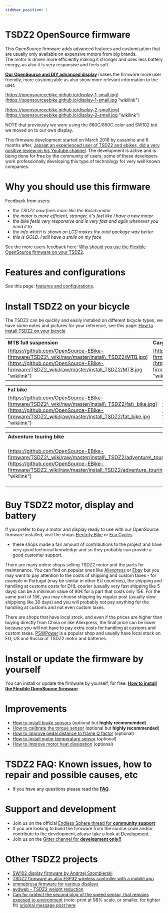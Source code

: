 ```yaml
---
sidebar_position: 1
---
```

# TSDZ2 OpenSource firmware

This OpenSource firmware adds advanced features and customization that
are usually only available on expensive motors from big brands.  
The motor is driven more efficiently making it stronger and uses less
battery energy, as also it is very responsive and feels soft.  
  
**[Our OpenSource and DIY advanced
display](https://opensourceebike.github.io/)** makes the firmware more
user friendly, more customizable as also show more relevant information
to the user.

[https://opensourceebike.github.io/display-1-small.jpg](https://opensourceebike.github.io/display-1-small.jpg "wikilink")

[https://opensourceebike.github.io/display-2-small.jpg](https://opensourceebike.github.io/display-2-small.jpg "wikilink")

NOTE that previously we were using the 860C/850C color and SW102 but we
moved on to our own display.

This firmware development started on March 2018 by casainho and 6 months
after, [Jabalat an experienced user of TSDZ2 and ebikes, did a very
positive review on his Youtube
channel](https://www.youtube.com/watch?v=IrWn6e8bIuQ). The development
is active and is being done for free by the community of users; some of
these developers work professionally developing this type of technology
for very well known companies.

# Why you should use this firmware

Feedback from users:

  - *the TSDZ2 now feels more like the Bosch motor*
  - *the motor is more efficient, stronger, it's feel like I have a new
    motor*
  - *the bike feels very responsive and is very fast and agile whenever
    you need it to*
  - *the info which is shown on LCD makes the total package way better*
  - *this is GOLD. I still have a smile on my face*

See the more users feedback here: [Why should you use the Flexible
OpenSource firmware on your
TSDZ2](Why_should_you_use_the_Flexible_OpenSource_firmware_on_your_TSDZ2 "wikilink").

# Features and configurations

See this page: [features and
configurations](Features_and_configurations_on_display "wikilink").

# Install TSDZ2 on your bicycle

The TSDZ2 can be quickly and easily installed on different bicycle
types, we have some notes and pictures for your reference, see this
page: [How to install TSDZ2 on your
bicycle](How_to_install_TSDZ2_on_your_bicycle "wikilink")

|                                                                                                                                                                                                   |                                                                                                                                                                                                                  |                                                                                                                                                                                                                |
| ------------------------------------------------------------------------------------------------------------------------------------------------------------------------------------------------- | ---------------------------------------------------------------------------------------------------------------------------------------------------------------------------------------------------------------- | -------------------------------------------------------------------------------------------------------------------------------------------------------------------------------------------------------------- |
| **MTB full suspension**                                                                                                                                                                           | **Cargo bike**                                                                                                                                                                                                   | **MTB kid**                                                                                                                                                                                                    |
| [https://github.com/OpenSource-EBike-firmware/TSDZ2\_wiki/raw/master/install\_TSDZ2/MTB.jpg](https://github.com/OpenSource-EBike-firmware/TSDZ2_wiki/raw/master/install_TSDZ2/MTB.jpg "wikilink") | [https://github.com/OpenSource-EBike-firmware/TSDZ2\_wiki/raw/master/install\_TSDZ2/cargo\_bike.jpg](https://github.com/OpenSource-EBike-firmware/TSDZ2_wiki/raw/master/install_TSDZ2/cargo_bike.jpg "wikilink") | [https://github.com/OpenSource-EBike-firmware/TSDZ2\_wiki/raw/master/install\_TSDZ2/kid\_ebike.jpg](https://github.com/OpenSource-EBike-firmware/TSDZ2_wiki/raw/master/install_TSDZ2/kid_ebike.jpg "wikilink") |

|                                                                                                                                                                                                              |                                                                                                                                                                                                       |                                                                                                                                                                                                                  |
| ------------------------------------------------------------------------------------------------------------------------------------------------------------------------------------------------------------ | ----------------------------------------------------------------------------------------------------------------------------------------------------------------------------------------------------- | ---------------------------------------------------------------------------------------------------------------------------------------------------------------------------------------------------------------- |
| **Fat bike**                                                                                                                                                                                                 | **Trike**                                                                                                                                                                                             | **Hand cycle**                                                                                                                                                                                                   |
| [https://github.com/OpenSource-EBike-firmware/TSDZ2\_wiki/raw/master/install\_TSDZ2/fat\_bike.jpg](https://github.com/OpenSource-EBike-firmware/TSDZ2_wiki/raw/master/install_TSDZ2/fat_bike.jpg "wikilink") | [https://github.com/OpenSource-EBike-firmware/TSDZ2\_wiki/raw/master/install\_TSDZ2/trike.jpg](https://github.com/OpenSource-EBike-firmware/TSDZ2_wiki/raw/master/install_TSDZ2/trike.jpg "wikilink") | [https://github.com/OpenSource-EBike-firmware/TSDZ2\_wiki/raw/master/install\_TSDZ2/hand\_cycle.jpg](https://github.com/OpenSource-EBike-firmware/TSDZ2_wiki/raw/master/install_TSDZ2/hand_cycle.jpg "wikilink") |

|                                                                                                                                                                                                                                           |                                                                                                                                                                                                                             |
| ----------------------------------------------------------------------------------------------------------------------------------------------------------------------------------------------------------------------------------------- | --------------------------------------------------------------------------------------------------------------------------------------------------------------------------------------------------------------------------- |
| **Adventure touring bike**                                                                                                                                                                                                                | **Road bike**                                                                                                                                                                                                               |
| [https://github.com/OpenSource-EBike-firmware/TSDZ2\_wiki/raw/master/install\_TSDZ2/adventure\_touring\_bike.jpg](https://github.com/OpenSource-EBike-firmware/TSDZ2_wiki/raw/master/install_TSDZ2/adventure_touring_bike.jpg "wikilink") | [https://user-images.githubusercontent.com/105815170/170384279-da68944c-ad4f-4dba-8b72-06b61be60cb9.jpg](https://user-images.githubusercontent.com/105815170/170384279-da68944c-ad4f-4dba-8b72-06b61be60cb9.jpg "wikilink") |

# Buy TSDZ2 motor, display and battery

If you prefer to buy a motor and display ready to use with our
OpenSource firmware installed, visit the shops [Electrify
Bike](https://www.electrifybike.com/tong-sheng-tsdz2.html#/) or [Eco
Cycles](https://www.eco-ebike.com/collections/tsdz2-open-source-firmware-osf-products)
- these shops made a fair amount of contributions to the project and
have very good technical knowledge and so they probably can provide a
good customer support.

There are many online shops selling TSDZ2 motor and the parts for
maintenance. You can find on popular ones like
[Aliexpress](https://www.aliexpress.com/) or
[Ebay](https://www.ebay.com/) but you may want to pay attention to the
costs of shipping and custom taxes - for example in Portugal (may be
similar in other EU countries), the shipping and handling at customs
costs for DHL courier (usually very fast shipping like 5 days) can be a
minimum value of 90€ for a part that costs only 15€. For the same part
of 15€, you may choose shipping by regular post (usually slow shippinng
like 30 days) and you will probably not pay anything for the handling at
customs and not even custom taxes.

There are shops that have local stock, and even if the prices are higher
than buying directly from China on like Aliexpress, the final price can
be lower because you will not have to pay extra costs for handling at
customs and custom taxes. [PSWPower](http://www.pswpower.com/) is a
popular shop and usually have local stock on EU, US and Russia of TSDZ2
motor and batteries.

# Install or update the firmware by yourself

You can install or update the firmware by yourself, for free: **[How to
install the Flexible OpenSource
firmware](How_to_install_the_Flexible_OpenSource_firmware "wikilink")**.

# Improvements

  - [How to install brake
    sensors](How_to_install_brake_sensors "wikilink") (optional but
    **highly recommended**)
  - [How to calibrate the torque
    sensor](How_to_calibrate_the_torque_sensor "wikilink") (optional but
    **highly recommended**)
  - [How to improve pedal distance to frame Q
    factor](How_to_improve_pedal_distance_to_frame_Q_factor "wikilink")
    (optional)
  - [How to install motor temperature
    sensor](How_to_install_motor_temperature_sensor "wikilink")
    (optional)
  - [How to improve motor heat
    dissipation](How_to_improve_motor_heat_dissipation "wikilink")
    (optional)

# TSDZ2 FAQ: Known issues, how to repair and possible causes, etc

  - If you have any questions please read the **[FAQ](FAQ "wikilink")**.

# Support and development

  - Join us on the official [Endless Sphere thread for **community
    support**](https://endless-sphere.com/forums/viewtopic.php?f=28&t=79788)
  - If you are looking to build the firmware from the source code and/or
    contribute to the development, please take a look at
    [Development](Development "wikilink").
  - Join us on the [Gitter channel for **development
    only\!\!**](https://gitter.im/OpenSource-EBike/community)

# Other TSDZ2 projects

  - [SW102 display firmware by Andrzej
    Szombierski](https://github.com/anszom/SW102_LCD)
  - [TSDZ2 firmware as also ESP32 wireless controller with a mobile
    app](https://github.com/TSDZ2-ESP32)
  - [emmebrusa firmware for various
    displays](https://github.com/emmebrusa)
  - [avdweb - TSDZ2 weight
    reduction](https://www.avdweb.nl/solar-bike/hub-motor/tongsheng/tongsheng-tsdz2-weight-reduction)
  - [Cap for protect the second plug of the speed sensor, that remains
    exposed to
    environment](https://endless-sphere.com/forums/download/file.php?id=306314)
    (note: print at 98% scale, or smaller, for tighter fit) [original
    message post
    here](https://endless-sphere.com/forums/viewtopic.php?f=28&t=79788&p=1686790#p1686790)
